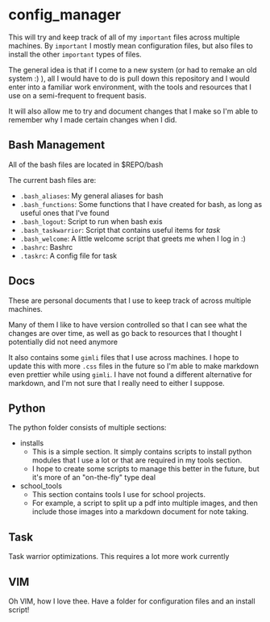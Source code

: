 # config_manager

This will try and keep track of all of my `important` files across multiple machines.
By `important` I mostly mean configuration files, but also files to install the other `important` types of files.

The general idea is that if I come to a new system (or had to remake an old system :) ), all I would have to do is pull down this repository and I would enter into a familiar work environment, with the tools and resources that I use on a semi-frequent to frequent basis. 

It will also allow me to try and document changes that I make so I'm able to remember why I made certain changes when I did.

## Bash Management
All of the bash files are located in $REPO/bash

The current bash files are:
- `.bash_aliases`: My general aliases for bash
- `.bash_functions`: Some functions that I have created for bash, as long as useful ones that I've found
- `.bash_logout`: Script to run when bash exis
- `.bash_taskwarrior`: Script that contains useful items for *task*
- `.bash_welcome`: A little welcome script that greets me when I log in :)
- `.bashrc`: Bashrc
- `.taskrc`: A config file for task

## Docs
These are personal documents that I use to keep track of across multiple machines.

Many of them I like to have version controlled so that I can see what the changes are over time, as well as go back to resources that I thought I potentially did not need anymore

It also contains some `gimli` files that I use across machines. I hope to update this with more `.css` files in the future so I'm able to make markdown even prettier while using `gimli`. I have not found a different alternative for markdown, and I'm not sure that I really need to either I suppose.

## Python
The python folder consists of multiple sections:

- installs
    - This is a simple section. It simply contains scripts to install python modules that I use a lot or that are required in my tools section.
    - I hope to create some scripts to manage this better in the future, but it's more of an "on-the-fly" type deal
- school_tools
    - This section contains tools I use for school projects.
    - For example, a script to split up a pdf into multiple images, and then include those images into a markdown document for note taking.

## Task
Task warrior optimizations. This requires a lot more work currently

## VIM
Oh VIM, how I love thee. Have a folder for configuration files and an install script!
